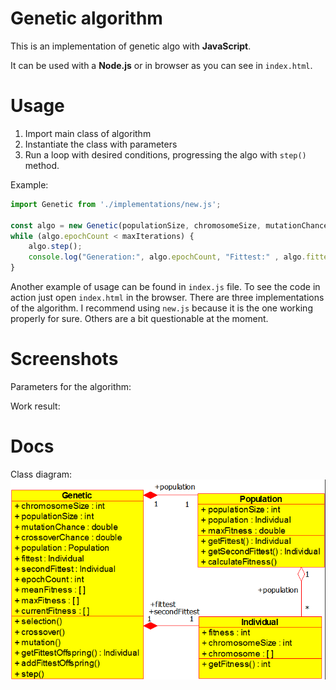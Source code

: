 # Genetic algorithm
This is an implementation of genetic algo with **JavaScript**.

It can be used with a **Node.js** or in browser as you can see in `index.html`.

# Usage

1. Import main class of algorithm
2. Instantiate the class with parameters
3. Run a loop with desired conditions, progressing the algo with `step()` method.

Example:
```javascript
import Genetic from './implementations/new.js';

const algo = new Genetic(populationSize, chromosomeSize, mutationChance, crossoverChance);
while (algo.epochCount < maxIterations) {
    algo.step();
    console.log("Generation:", algo.epochCount, "Fittest:" , algo.fittest);
}
```

Another example of usage can be found in `index.js` file.
To see the code in action just open `index.html` in the browser.
There are three implementations of the algorithm. I recommend using `new.js` because it is the one working properly for sure. Others are a bit questionable at the moment.

# Screenshots
Parameters for the algorithm:


Work result:


# Docs

Class diagram:
![Class diagram](docs/class_diagram.png)
